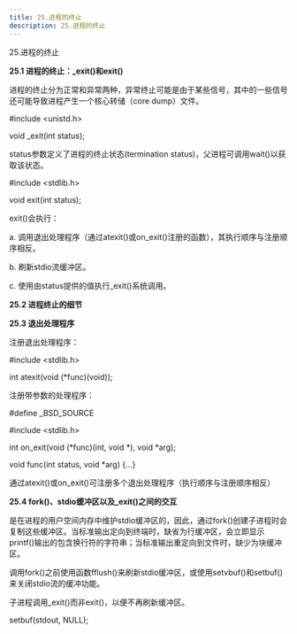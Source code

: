 ```yaml
---
title: 25.进程的终止
description: 25.进程的终止
---
```


25.进程的终止



**25.1 进程的终止：_exit()和exit()**

进程的终止分为正常和异常两种，异常终止可能是由于某些信号，其中的一些信号还可能导致进程产生一个核心转储（core dump）文件。

\#include <unistd.h>

void _exit(int status);

status参数定义了进程的终止状态(termination status)，父进程可调用wait()以获取该状态。

\#include <stdlib.h>

void exit(int status);

exit()会执行：

a. 调用退出处理程序（通过atexit()或on_exit()注册的函数），其执行顺序与注册顺序相反。

b. 刷新stdio流缓冲区。

c. 使用由status提供的值执行_exit()系统调用。

**25.2 进程终止的细节**

**25.3 退出处理程序**

注册退出处理程序：

\#include <stdlib.h>

int atexit(void (*func)(void));

注册带参数的处理程序：

\#define _BSD_SOURCE

\#include <stdlib.h>

int on_exit(void (*func)(int, void *), void *arg);

void func(int status, void *arg) {...}

通过atexit()或on_exit()可注册多个退出处理程序（执行顺序与注册顺序相反）

**25.4 fork()、stdio缓冲区以及_exit()之间的交互**

是在进程的用户空间内存中维护stdio缓冲区的，因此，通过fork()创建子进程时会复制这些缓冲区。当标准输出定向到终端时，缺省为行缓冲区，会立即显示printf()输出的包含换行符的字符串；当标准输出重定向到文件时，缺少为块缓冲区。

调用fork()之前使用函数fflush()来刷新stdio缓冲区，或使用setvbuf()和setbuf()来关闭stdio流的缓冲功能。

子进程调用_exit()而非exit()，以便不再刷新缓冲区。

setbuf(stdout, NULL);